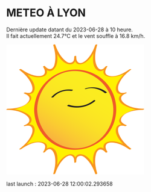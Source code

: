 # METEO À LYON

Dernière update datant du 2023-06-28 à 10 heure.  
Il fait actuellement 24.7°C et le vent souffle à 16.8 km/h.      

![](./.github/sun.png)

last launch : 2023-06-28 12:00:02.293658
